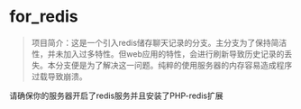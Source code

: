 # for_redis

>项目简介：这是一个引入redis储存聊天记录的分支。主分支为了保持简洁性，并未加入过多特性。但web应用的特性，会进行刷新导致历史记录的丢失。本分支便是为了解决这一问题。纯粹的使用服务器的内存容易造成程序过载导致崩溃。

请确保你的服务器开启了redis服务并且安装了PHP-redis扩展